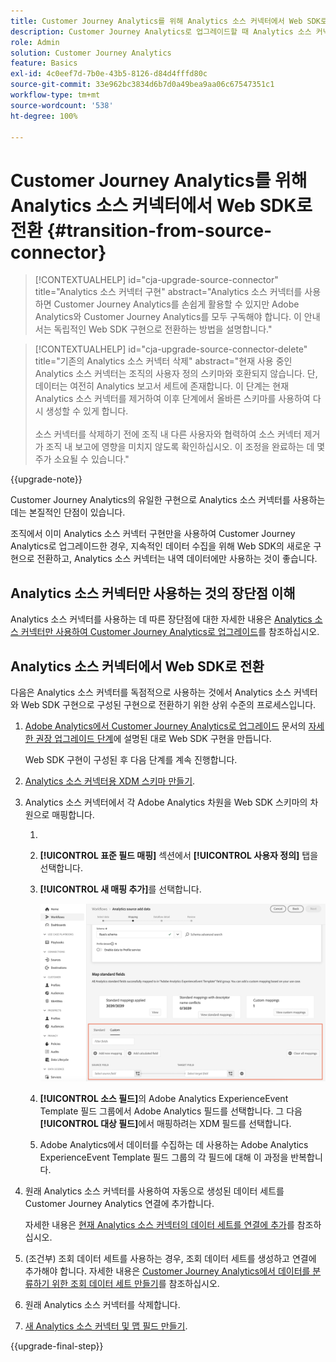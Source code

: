 ```yaml
---
title: Customer Journey Analytics를 위해 Analytics 소스 커넥터에서 Web SDK로 전환
description: Customer Journey Analytics로 업그레이드할 때 Analytics 소스 커넥터에서 Web SDK로 전환하는 방법 알아보기
role: Admin
solution: Customer Journey Analytics
feature: Basics
exl-id: 4c0eef7d-7b0e-43b5-8126-d84d4fffd80c
source-git-commit: 33e962bc3834d6b7d0a49bea9aa06c67547351c1
workflow-type: tm+mt
source-wordcount: '538'
ht-degree: 100%

---
```


# Customer Journey Analytics를 위해 Analytics 소스 커넥터에서 Web SDK로 전환 {#transition-from-source-connector}

<!-- markdownlint-disable MD034 -->

>[!CONTEXTUALHELP]
>id="cja-upgrade-source-connector"
>title="Analytics 소스 커넥터 구현"
>abstract="Analytics 소스 커넥터를 사용하면 Customer Journey Analytics를 손쉽게 활용할 수 있지만 Adobe Analytics와 Customer Journey Analytics를 모두 구독해야 합니다. 이 안내서는 독립적인 Web SDK 구현으로 전환하는 방법을 설명합니다."

<!-- markdownlint-enable MD034 -->

<!-- markdownlint-disable MD034 -->

>[!CONTEXTUALHELP]
>id="cja-upgrade-source-connector-delete"
>title="기존의 Analytics 소스 커넥터 삭제"
>abstract="현재 사용 중인 Analytics 소스 커넥터는 조직의 사용자 정의 스키마와 호환되지 않습니다. 단, 데이터는 여전히 Analytics 보고서 세트에 존재합니다. 이 단계는 현재 Analytics 소스 커넥터를 제거하여 이후 단계에서 올바른 스키마를 사용하여 다시 생성할 수 있게 합니다.<br><br>소스 커넥터를 삭제하기 전에 조직 내 다른 사용자와 협력하여 소스 커넥터 제거가 조직 내 보고에 영향을 미치지 않도록 확인하십시오. 이 조정을 완료하는 데 몇 주가 소요될 수 있습니다."

<!-- markdownlint-enable MD034 -->

{{upgrade-note}}

Customer Journey Analytics의 유일한 구현으로 Analytics 소스 커넥터를 사용하는 데는 본질적인 단점이 있습니다.

조직에서 이미 Analytics 소스 커넥터 구현만을 사용하여 Customer Journey Analytics로 업그레이드한 경우, 지속적인 데이터 수집을 위해 Web SDK의 새로운 구현으로 전환하고, Analytics 소스 커넥터는 내역 데이터에만 사용하는 것이 좋습니다.

## Analytics 소스 커넥터만 사용하는 것의 장단점 이해

Analytics 소스 커넥터를 사용하는 데 따른 장단점에 대한 자세한 내용은 [Analytics 소스 커넥터만 사용하여 Customer Journey Analytics로 업그레이드](/help/getting-started/cja-upgrade/cja-upgrade-alternative-source-connector.md)를 참조하십시오.

## Analytics 소스 커넥터에서 Web SDK로 전환

다음은 Analytics 소스 커넥터를 독점적으로 사용하는 것에서 Analytics 소스 커넥터와 Web SDK 구현으로 구성된 구현으로 전환하기 위한 상위 수준의 프로세스입니다.

1. [Adobe Analytics에서 Customer Journey Analytics로 업그레이드](/help/getting-started/cja-upgrade/cja-upgrade-recommendations.md) 문서의 [자세한 권장 업그레이드 단계](/help/getting-started/cja-upgrade/cja-upgrade-recommendations.md#detailed-recommended-upgrade-steps)에 설명된 대로 Web SDK 구현을 만듭니다.

   Web SDK 구현이 구성된 후 다음 단계를 계속 진행합니다.

1. [Analytics 소스 커넥터용 XDM 스키마 만들기](/help/getting-started/cja-upgrade/cja-upgrade-source-connector-schema.md).

1. Analytics 소스 커넥터에서 각 Adobe Analytics 차원을 Web SDK 스키마의 차원으로 매핑합니다.

   1. 
      <!-- how do you get here -->

   1. **[!UICONTROL 표준 필드 매핑]** 섹션에서 **[!UICONTROL 사용자 정의]** 탭을 선택합니다.

   1. **[!UICONTROL 새 매핑 추가]**&#x200B;를 선택합니다.

      ![스키마 필드 매핑](assets/schema-mapping.png)

   1. **[!UICONTROL 소스 필드]**&#x200B;의 Adobe Analytics ExperienceEvent Template 필드 그룹에서 Adobe Analytics 필드를 선택합니다. 그 다음 **[!UICONTROL 대상 필드]**&#x200B;에서 매핑하려는 XDM 필드를 선택합니다.

   1. Adobe Analytics에서 데이터를 수집하는 데 사용하는 Adobe Analytics ExperienceEvent Template 필드 그룹의 각 필드에 대해 이 과정을 반복합니다.

1. 원래 Analytics 소스 커넥터를 사용하여 자동으로 생성된 데이터 세트를 Customer Journey Analytics 연결에 추가합니다.

   자세한 내용은 [현재 Analytics 소스 커넥터의 데이터 세트를 연결에 추가](/help/getting-started/cja-upgrade/cja-upgrade-source-connector-dataset.md)를 참조하십시오.

1. (조건부) 조회 데이터 세트를 사용하는 경우, 조회 데이터 세트를 생성하고 연결에 추가해야 합니다. 자세한 내용은 [Customer Journey Analytics에서 데이터를 분류하기 위한 조회 데이터 세트 만들기](/help/getting-started/cja-upgrade/cja-upgrade-dataset-lookup.md)를 참조하십시오.

1. 원래 Analytics 소스 커넥터를 삭제합니다. <!-- need to add steps somewhere about how to do this -->

1. [새 Analytics 소스 커넥터 및 맵 필드 만들기](/help/getting-started/cja-upgrade/cja-upgrade-source-connector.md).

{{upgrade-final-step}}
